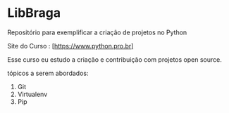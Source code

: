 # LibBraga
Repositório para exemplificar a criação de projetos no Python

Site do Curso : [https://www.python.pro.br]

Esse curso eu estudo a criação e contribuição com projetos open source.

tópicos a serem abordados:
1. Git
2. Virtualenv
3. Pip

